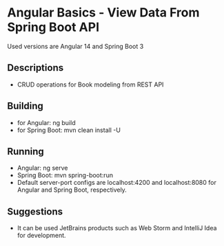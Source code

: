 # Angular Basics - View Data From Spring Boot API

 Used versions are Angular 14 and Spring Boot 3

## Descriptions

 - CRUD operations for Book modeling from REST API
 
## Building

 - for Angular: ng build
 - for Spring Boot: mvn clean install -U
 
## Running

 - Angular: ng serve
 - Spring Boot: mvn spring-boot:run
 - Default server-port configs are localhost:4200 and localhost:8080 for Angular and Spring Boot, respectively.
 
 ## Suggestions
 
  - It can be used JetBrains products such as Web Storm and IntelliJ Idea for development.
  
